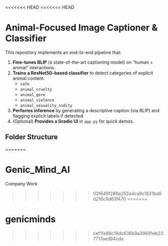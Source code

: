 <<<<<<< HEAD
<<<<<<< HEAD
# Animal-Focused Image Captioner & Classifier

This repository implements an end-to-end pipeline that:

1. **Fine-tunes BLIP** (a state-of-the-art captioning model) on “human + animal” interactions.
2. **Trains a ResNet50-based classifier** to detect categories of explicit animal content:
   - `safe`
   - `animal_cruelty`
   - `animal_gore`
   - `animal_violence`
   - `animal_sexuality_nudity`
3. **Performs inference** by generating a descriptive caption (via BLIP) and flagging explicit labels if detected.
4. (Optional) **Provides a Gradio UI** in `app.py` for quick demos.

## Folder Structure

=======
# Genic_Mind_AI
Company Work
>>>>>>> 02f649f286a252a4ca9c1631bd0d216c9d63f470
=======
# genicminds
>>>>>>> cef11e88c18dc636b9a39691eb237717aed94cda
